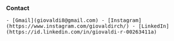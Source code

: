 
### Contact

<samp>
- [Gmail](giovaldi8@gmail.com)
- [Instagram](https://www.instagram.com/giovaldirch/)
- [LinkedIn](https://id.linkedin.com/in/giovaldi-r-00263411a)

</samp>
<!--
**giovaldir/giovaldir** is a ✨ _special_ ✨ repository because its `README.md` (this file) appears on your GitHub profile.


